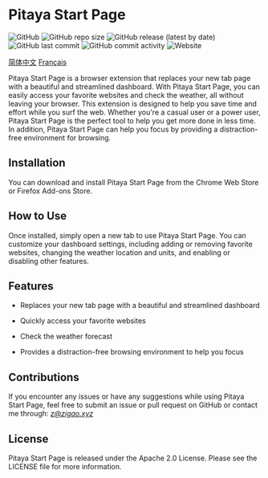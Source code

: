 # Pitaya Start Page

![GitHub](https://img.shields.io/github/license/ZigaoWang/pitaya-start)
![GitHub repo size](https://img.shields.io/github/repo-size/ZigaoWang/pitaya-start)
![GitHub release (latest by date)](https://img.shields.io/github/v/release/ZigaoWang/pitaya-start)
![GitHub last commit](https://img.shields.io/github/last-commit/ZigaoWang/pitaya-start)
![GitHub commit activity](https://img.shields.io/github/commit-activity/w/ZigaoWang/pitaya-start)
![Website](https://img.shields.io/website?down_message=offline&up_message=online&url=https%3A%2F%2Fpitaya.cyou)

[简体中文](/README_zh.md)
[Français](/README_fr.md)

Pitaya Start Page is a browser extension that replaces your new tab page with a beautiful and streamlined dashboard. With Pitaya Start Page, you can easily access your favorite websites and check the weather, all without leaving your browser. This extension is designed to help you save time and effort while you surf the web. Whether you're a casual user or a power user, Pitaya Start Page is the perfect tool to help you get more done in less time. In addition, Pitaya Start Page can help you focus by providing a distraction-free environment for browsing.


## Installation

You can download and install Pitaya Start Page from the Chrome Web Store or Firefox Add-ons Store.


## How to Use

Once installed, simply open a new tab to use Pitaya Start Page. You can customize your dashboard settings, including adding or removing favorite websites, changing the weather location and units, and enabling or disabling other features.


## Features

- Replaces your new tab page with a beautiful and streamlined dashboard

- Quickly access your favorite websites

- Check the weather forecast

- Provides a distraction-free browsing environment to help you focus


## Contributions

If you encounter any issues or have any suggestions while using Pitaya Start Page, feel free to submit an issue or pull request on GitHub or contact me through: *z@zigao.xyz*


## License

Pitaya Start Page is released under the Apache 2.0 License. Please see the LICENSE file for more information.
